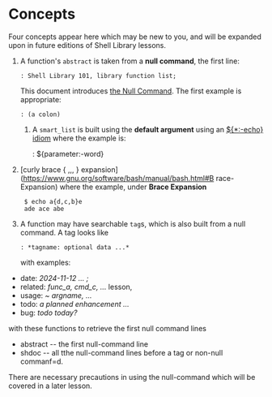 # Concepts

Four concepts appear here which may be new to you, and will be
expanded upon in future editions of Shell Library lessons.

1. A function's ``abstract`` is taken from a **null command**,  the first line:

       : Shell Library 101, library function list;

    This document introduces [the Null Command](https://www.gnu.org/software/bash/manual/html_node/Bourne-Shell-Builtins.html).   The first example is appropriate:
	
       : (a colon)
	   
	   
   1. A ``smart_list`` is built using the **default argument** using
      an [${*:-echo}
      idiom](https://www.gnu.org/software/bash/manual/bash.html#Shell-Parameter-Expansion)
      where the example is:

        : ${parameter:-word}
        
1. [curly brace { ,,, } expansion](https://www.gnu.org/software/bash/manual/bash.html#B
race-Expansion)  where the example, under **Brace Expansion**

        $ echo a{d,c,b}e
        ade ace abe

1. A function may have searchable ``tag``s,  which is also built from a null command.
   A tag looks like
   
       : *tagname: optional data ...*

      
   with examples:


+ date: *2024-11-12 ... ;*
+ related: *func_a, cmd_c, ...* lesson, 
+ usage:   *~ argname, ...*
+ todo:  *a planned enhancement ...*
+ bug:  *todo today?*

with these functions to retrieve the first null command lines

+ abstract -- the first null-command line
+ shdoc -- all tthe null-command lines before a tag or non-null commanf=d.

There are necessary precautions in using the null-command which will
be covered in a later lesson.
